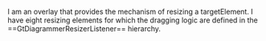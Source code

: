 I am an overlay that provides the mechanism of resizing a targetElement. I have eight resizing elements for which the dragging logic are defined in the ==GtDiagrammerResizerListener== hierarchy.